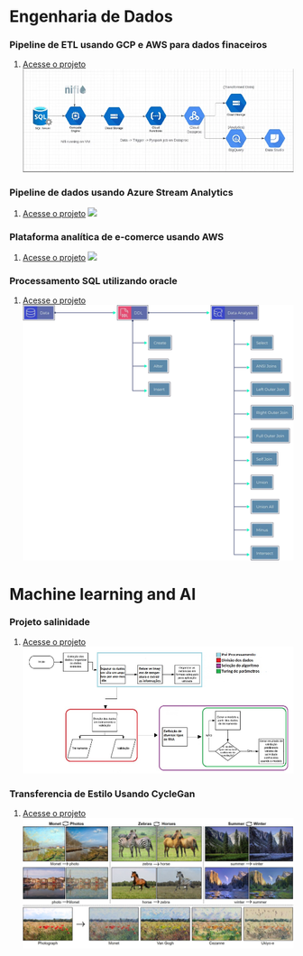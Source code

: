 # Engenharia de Dados
### Pipeline de ETL usando GCP e AWS para dados finaceiros 
1. [Acesse o projeto](https://github.com/Antonio-Borges-Rufino/Build-an-ETL-Pipeline-for-Financial-Data-Analytics-on-GCP-IaC) 
![](https://github.com/Antonio-Borges-Rufino/Build-an-ETL-Pipeline-for-Financial-Data-Analytics-on-GCP-IaC/raw/main/Architecture.webp)
### Pipeline de dados usando Azure Stream Analytics
1. [Acesse o projeto](https://github.com/Antonio-Borges-Rufino/Build-Streaming-Data-Pipeline-using-Azure-Stream-Analytics/blob/main/README.md) 
![](https://github.com/Antonio-Borges-Rufino/Build-Streaming-Data-Pipeline-using-Azure-Stream-Analytics/assets/86124443/480f3612-0e16-4033-b723-e570f58a929d)
### Plataforma analítica de e-comerce usando AWS
1. [Acesse o projeto](https://github.com/Antonio-Borges-Rufino/Build-an-Analytical-Platform-for-eCommerce-using-AWS-Services) 
![](https://github.com/Antonio-Borges-Rufino/Build-an-Analytical-Platform-for-eCommerce-using-AWS-Services/assets/86124443/2c6009fe-f5b0-4e15-8648-7b3f9c50168c)
### Processamento SQL utilizando oracle
1. [Acesse o projeto](https://github.com/Antonio-Borges-Rufino/SQL_Project_for_Data_Analysis_using_Oracle_Database/edit/main/README.md) 
![](https://github.com/Antonio-Borges-Rufino/SQL_Project_for_Data_Analysis_using_Oracle_Database/blob/main/3596zn01.png)  

# Machine learning and AI
### Projeto salinidade
1. [Acesse o projeto](https://github.com/Antonio-Borges-Rufino/Projeto_Salinidade)
![](https://github.com/Antonio-Borges-Rufino/Projeto_Salinidade/blob/main/Nova%20pasta/pipeline.jpg)
### Transferencia de Estilo Usando CycleGan
1. [Acesse o projeto](https://github.com/Antonio-Borges-Rufino/Traducao_Imagem)
![](https://github.com/Antonio-Borges-Rufino/Traducao_Imagem/blob/main/293254426-c58784fe-ac92-46ff-9733-9845b91f9688.png)
